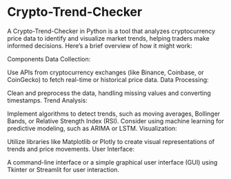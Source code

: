 # Crypto-Trend-Checker
A Crypto-Trend-Checker in Python is a tool that analyzes cryptocurrency price data to identify and visualize market trends, helping traders make informed decisions. 
Here’s a brief overview of how it might work:

Components
Data Collection:

Use APIs from cryptocurrency exchanges (like Binance, Coinbase, or CoinGecko) to fetch real-time or historical price data.
Data Processing:

Clean and preprocess the data, handling missing values and converting timestamps.
Trend Analysis:

Implement algorithms to detect trends, such as moving averages, Bollinger Bands, or Relative Strength Index (RSI).
Consider using machine learning for predictive modeling, such as ARIMA or LSTM.
Visualization:

Utilize libraries like Matplotlib or Plotly to create visual representations of trends and price movements.
User Interface:

A command-line interface or a simple graphical user interface (GUI) using Tkinter or Streamlit for user interaction.
